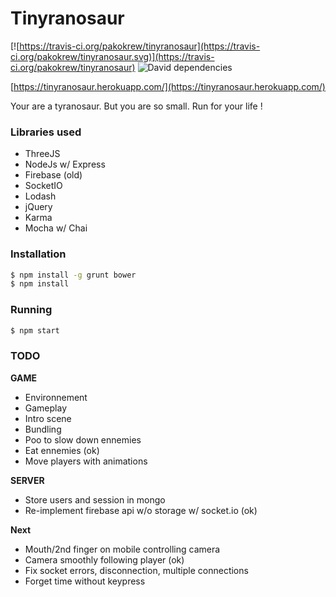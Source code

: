 Tinyranosaur
===================
[![https://travis-ci.org/pakokrew/tinyranosaur](https://travis-ci.org/pakokrew/tinyranosaur.svg)](https://travis-ci.org/pakokrew/tinyranosaur) ![David dependencies](https://david-dm.org/pakokrew/tinyranosaur.svg/) 

[https://tinyranosaur.herokuapp.com/](https://tinyranosaur.herokuapp.com/)

Your are a tyranosaur. But you are so small. Run for your life !

### Libraries used
* ThreeJS
* NodeJs w/ Express
* Firebase (old)
* SocketIO
* Lodash
* jQuery
* Karma
* Mocha w/ Chai

### Installation

```sh
$ npm install -g grunt bower
$ npm install
```

### Running

```sh
$ npm start
```

### TODO

**GAME**
* Environnement
* Gameplay
* Intro scene
* Bundling
* Poo to slow down ennemies
* Eat ennemies (ok)
* Move players with animations

**SERVER**
* Store users and session in mongo
* Re-implement firebase api w/o storage w/ socket.io (ok)

**Next**
* Mouth/2nd finger on mobile controlling camera
* Camera smoothly following player (ok)
* Fix socket errors, disconnection, multiple connections
* Forget time without keypress
